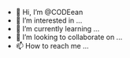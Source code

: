 - 👋 Hi, I’m @CODEean
- 👀 I’m interested in ...
- 🌱 I’m currently learning ...
- 💞️ I’m looking to collaborate on ...
- 📫 How to reach me ...

<!---Hi,I'm CODEean
I'm interested in WEB DEVELOPEMENT,UI/UX and whatever has to do with CODEean(pun intended)
(Un)fortunately i'm still a beginner currently learning coding languages
I'm looking to collaborate on projects that will help hone my coding skills
You can reach me on jennaanacho@gmail.com
CODEean/CODEean is a ✨ special ✨ repository because its `README.md` (this file) appears on your GitHub profile.
You can click the Preview link to take a look at your changes.
--->

